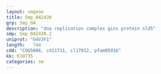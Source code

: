 ```yaml
---
layout: smgene
title: Smp_042430
grp: Smp_04
description: "dna replication complex gins protein sld5"
smp: Smp_042430.2
uniprot: "G4VJF1"
length:   744
cdd: "COG5086, cd11711, cl17012, pfam05916"
kk: K10735
categories: sm
---
```

